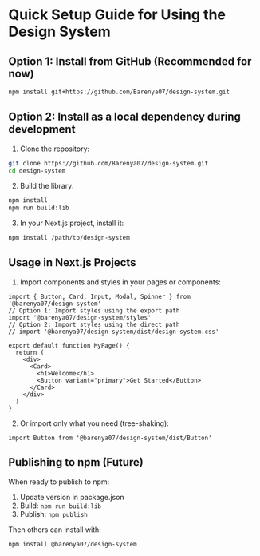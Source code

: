 # Quick Setup Guide for Using the Design System

## Option 1: Install from GitHub (Recommended for now)

```bash
npm install git+https://github.com/Barenya07/design-system.git
```

## Option 2: Install as a local dependency during development

1. Clone the repository:
```bash
git clone https://github.com/Barenya07/design-system.git
cd design-system
```

2. Build the library:
```bash
npm install
npm run build:lib
```

3. In your Next.js project, install it:
```bash
npm install /path/to/design-system
```

## Usage in Next.js Projects

1. Import components and styles in your pages or components:

```tsx
import { Button, Card, Input, Modal, Spinner } from '@barenya07/design-system'
// Option 1: Import styles using the export path
import '@barenya07/design-system/styles'
// Option 2: Import styles using the direct path
// import '@barenya07/design-system/dist/design-system.css'

export default function MyPage() {
  return (
    <div>
      <Card>
        <h1>Welcome</h1>
        <Button variant="primary">Get Started</Button>
      </Card>
    </div>
  )
}
```

2. Or import only what you need (tree-shaking):

```tsx
import Button from '@barenya07/design-system/dist/Button'
```

## Publishing to npm (Future)

When ready to publish to npm:

1. Update version in package.json
2. Build: `npm run build:lib`
3. Publish: `npm publish`

Then others can install with:
```bash
npm install @barenya07/design-system
```
